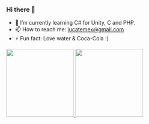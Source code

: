 ### Hi there 👋


- 🌱 I’m currently learning C# for Unity, C and PHP.
- 📫 How to reach me: lucatemex@gmail.com
- ⚡ Fun fact: Love water & Coca-Cola :)

<div>
   <a href="github.com/lucatemex">
     <img height= "180em" src="https://github-readme-stats.vercel.app/api?username=lucatemex&show_icons=true&theme=merko"/>
     <img height= "180em" src="https://github-readme-stats.vercel.app/api/top-langs/?username=lucatemex&theme=merko"/>
     </div>




